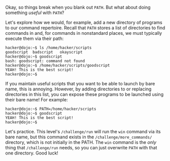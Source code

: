 Okay, so things break when you blank out `PATH`.
But what about doing something _useful_ with `PATH`?

Let's explore how we would, for example, add a new directory of programs to our command repertoire.
Recall that `PATH` stores a list of directories to find commands in and, for commands in nonstandard places, we must typically execute them via their path:

```console
hacker@dojo:~$ ls /home/hacker/scripts
goodscript	badscript	okayscript
hacker@dojo:~$ goodscript
bash: goodscript: command not found
hacker@dojo:~$ /home/hacker/scripts/goodscript
YEAH! This is the best script!
hacker@dojo:~$
```

If you maintain useful scripts that you want to be able to launch by bare name, this is annoying.
However, by adding directories to or replacing directories in this list, you can expose these programs to be launched using their bare name!
For example:

```console
hacker@dojo:~$ PATH=/home/hacker/scripts
hacker@dojo:~$ goodscript
YEAH! This is the best script!
hacker@dojo:~$
```

Let's practice.
This level's `/challenge/run` will run the `win` command via its bare name, but this command exists in the `/challenge/more_commands/` directory, which is not initially in the PATH.
The `win` command is the _only_ thing that `/challenge/run` needs, so you can just overwrite `PATH` with that one directory.
Good luck!
